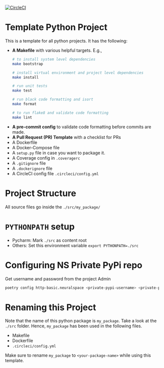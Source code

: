 [![CircleCI](https://circleci.com/gh/Neural-Space/genos.svg?style=svg&circle-token=3658f580f8183f441023a1a4234716410bd74338)](https://app.circleci.com/pipelines/github/Neural-Space)
# Template Python Project
This is a template for all python projects. It has the following:

- **A Makefile** with various helpful targets. E.g.,
  ```bash
  # to install system level dependencies
  make bootstrap
  
  # install virtual environment and project level dependencies
  make install
  
  # run unit tests
  make test
  
  # run black code formatting and isort
  make format
  
  # to run flake8 and validate code formatting
  make lint
  ```
- **A pre-commit config** to validate code formatting before commits are made.
- **A Pull Request (PR) Template** with a checklist for PRs
- A Dockerfile
- A Docker-Compose file
- A `setup.py` file in case you want to package it.
- A Coverage config in `.coveragerc`
- A `.gitignore` file
- A `.dockerignore` file
- A CircleCI config file `.circleci/config.yml`


# Project Structure

All source files go inside the `./src/my_package/`

# `PYTHONPATH` setup

- Pycharm: Mark `./src` as content root
- Others: Set this environment variable `export PYTHONPATH=./src`

# Configuring NS Private PyPi repo

Get username and password from the project Admin

```bash
poetry config http-basic.neuralspace <private-pypi-username> <private-pypi-password>
```

# Renaming this Project

Note that the name of this python package is `my_package`. Take a look at the `./src` folder.
Hence, `my_package` has been used in the following files.
- Makefile
- Dockerfile
- `.circleci/config.yml`

Make sure to rename `my_package` to `<your-package-name>` while using this template.
